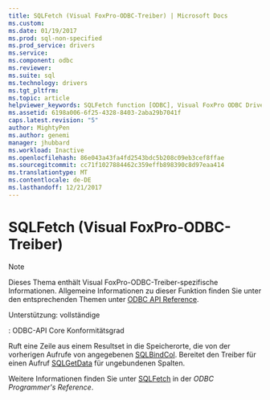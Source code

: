 ```yaml
---
title: SQLFetch (Visual FoxPro-ODBC-Treiber) | Microsoft Docs
ms.custom: 
ms.date: 01/19/2017
ms.prod: sql-non-specified
ms.prod_service: drivers
ms.service: 
ms.component: odbc
ms.reviewer: 
ms.suite: sql
ms.technology: drivers
ms.tgt_pltfrm: 
ms.topic: article
helpviewer_keywords: SQLFetch function [ODBC], Visual FoxPro ODBC Driver
ms.assetid: 6198a006-6f25-4328-8403-2aba29b7041f
caps.latest.revision: "5"
author: MightyPen
ms.author: genemi
manager: jhubbard
ms.workload: Inactive
ms.openlocfilehash: 86e043a43fa4fd2543bdc5b208c09eb3cef8ffae
ms.sourcegitcommit: cc71f1027884462c359effb898390c8d97eaa414
ms.translationtype: MT
ms.contentlocale: de-DE
ms.lasthandoff: 12/21/2017
---
```

# <a name="sqlfetch-visual-foxpro-odbc-driver"></a>SQLFetch (Visual FoxPro-ODBC-Treiber)
> [!NOTE]  
>  Dieses Thema enthält Visual FoxPro-ODBC-Treiber-spezifische Informationen. Allgemeine Informationen zu dieser Funktion finden Sie unter den entsprechenden Themen unter [ODBC API Reference](../../odbc/reference/syntax/odbc-api-reference.md).  
  
 Unterstützung: vollständige  
  
 : ODBC-API Core Konformitätsgrad  
  
 Ruft eine Zeile aus einem Resultset in die Speicherorte, die von der vorherigen Aufrufe von angegebenen [SQLBindCol](../../odbc/microsoft/sqlbindcol-visual-foxpro-odbc-driver.md). Bereitet den Treiber für einen Aufruf [SQLGetData](../../odbc/microsoft/sqlgetdata-visual-foxpro-odbc-driver.md) für ungebundenen Spalten.  
  
 Weitere Informationen finden Sie unter [SQLFetch](../../odbc/reference/syntax/sqlfetch-function.md) in der *ODBC Programmer's Reference*.
